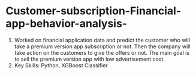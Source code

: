 # Customer-subscription-Financial-app-behavior-analysis-
1. Worked on financial application data and predict the customer who will take a premium version app subscription or not. Then the company will take
   action on the customers to give the offers or not. The main goal is to sell the premium version app with low advertisement cost.
2. Key Skills: Python, XGBoost Classifier

